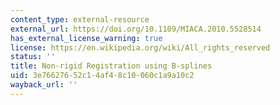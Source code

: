 ```yaml
---
content_type: external-resource
external_url: https://doi.org/10.1109/MIACA.2010.5528514
has_external_license_warning: true
license: https://en.wikipedia.org/wiki/All_rights_reserved
status: ''
title: Non-rigid Registration using B-splines
uid: 3e766276-52c1-4af4-8c10-060c1a9a10c2
wayback_url: ''
---
```

